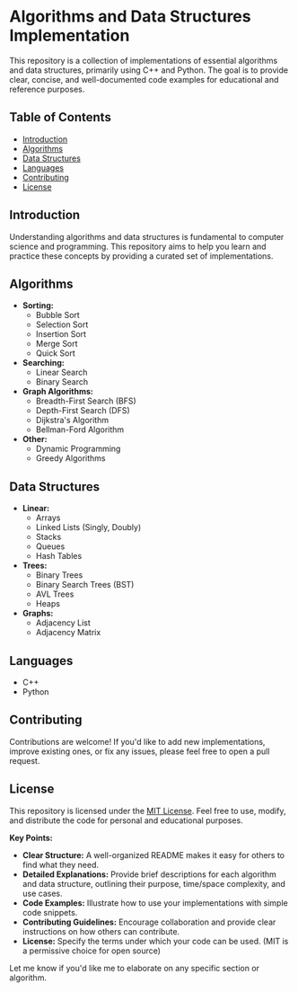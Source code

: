 # Algorithms and Data Structures Implementation

This repository is a collection of implementations of essential algorithms and data structures, primarily using C++ and Python. The goal is to provide clear, concise, and well-documented code examples for educational and reference purposes.

## Table of Contents

- [Introduction](#introduction)
- [Algorithms](#algorithms)
- [Data Structures](#data-structures)
- [Languages](#languages)
- [Contributing](#contributing)
- [License](#license)

## Introduction

Understanding algorithms and data structures is fundamental to computer science and programming. This repository aims to help you learn and practice these concepts by providing a curated set of implementations.

## Algorithms

- **Sorting:**
    - Bubble Sort
    - Selection Sort
    - Insertion Sort
    - Merge Sort
    - Quick Sort
- **Searching:**
    - Linear Search
    - Binary Search
- **Graph Algorithms:**
    - Breadth-First Search (BFS)
    - Depth-First Search (DFS)
    - Dijkstra's Algorithm
    - Bellman-Ford Algorithm
- **Other:**
    - Dynamic Programming
    - Greedy Algorithms

## Data Structures

- **Linear:**
    - Arrays
    - Linked Lists (Singly, Doubly)
    - Stacks
    - Queues
    - Hash Tables
- **Trees:**
    - Binary Trees
    - Binary Search Trees (BST)
    - AVL Trees
    - Heaps
- **Graphs:**
    - Adjacency List
    - Adjacency Matrix

## Languages

- C++
- Python

## Contributing

Contributions are welcome! If you'd like to add new implementations, improve existing ones, or fix any issues, please feel free to open a pull request.

## License

This repository is licensed under the [MIT License](LICENSE). Feel free to use, modify, and distribute the code for personal and educational purposes.



**Key Points:**

* **Clear Structure:** A well-organized README makes it easy for others to find what they need.
* **Detailed Explanations:** Provide brief descriptions for each algorithm and data structure, outlining their purpose, time/space complexity, and use cases.
* **Code Examples:**  Illustrate how to use your implementations with simple code snippets.
* **Contributing Guidelines:** Encourage collaboration and provide clear instructions on how others can contribute.
* **License:** Specify the terms under which your code can be used. (MIT is a permissive choice for open source) 

Let me know if you'd like me to elaborate on any specific section or algorithm. 
